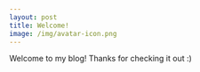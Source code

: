 ```yaml
---
layout: post
title: Welcome!
image: /img/avatar-icon.png
---
```


Welcome to my blog! Thanks for checking it out :)
